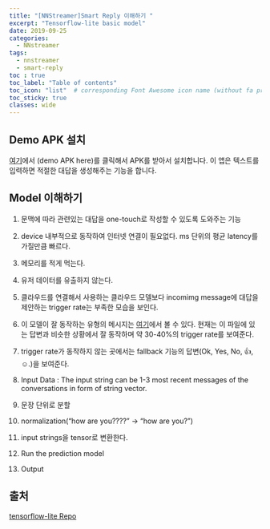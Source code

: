 ```yaml
---
title: "[NNStreamer]Smart Reply 이해하기 "
excerpt: "Tensorflow-lite basic model"
date: 2019-09-25
categories:
  - NNstreamer
tags:
  - nnstreamer
  - smart-reply
toc : true
toc_label: "Table of contents"
toc_icon: "list"  # corresponding Font Awesome icon name (without fa prefix)
toc_sticky: true
classes: wide
---
```


## Demo APK 설치

[여기](https://github.com/tensorflow/tensorflow/tree/master/tensorflow/lite/models/smartreply/g3doc#how-to-use-this-model)에서 (demo APK here)를 클릭해서 APK를 받아서 설치합니다. 이 앱은 텍스트를 입력하면 적절한 대답을 생성해주는 기능을 합니다.

## Model 이해하기

1. 문맥에 따라 관련있는 대답을 one-touch로 작성할 수 있도록 도와주는 기능
2. device 내부적으로 동작하여 인터넷 연결이 필요없다. ms 단위의 평균 latency를 가질만큼 빠르다.
3. 메모리를 적게 먹는다.
4. 유저 데이터를 유출하지 않는다.
5. 클라우드를 연결해서 사용하는 클라우드 모델보다 incomimg message에 대답을 제안하는 trigger rate는 부족한 모습을 보인다.
6. 이 모델이 잘 동작하는 유형의 메시지는 [여기](https://github.com/tensorflow/tensorflow/blob/master/tensorflow/lite/models/testdata/smartreply_samples.tsv)에서 볼 수 있다. 현재는 이 파일에 있는 답변과 비슷한 상황에서 잘 동작하며 약 30-40%의 trigger rate를 보여준다.
7. trigger rate가 동작하지 않는 곳에서는 fallback 기능의 답변(Ok, Yes, No, 👍, ☺.)을 보여준다. 

1. Input Data : The input string can be 1-3 most recent messages of the conversations in form of string vector.
2. 문장 단위로 분할
3. normalization(“how are you????” ->  “how are you?”)
4. input strings을 tensor로 변환한다. 
5. Run the prediction model
6. Output



## 출처

[tensorflow-lite Repo](https://github.com/tensorflow/tensorflow/tree/master/tensorflow/lite/models/smartreply/g3doc)

